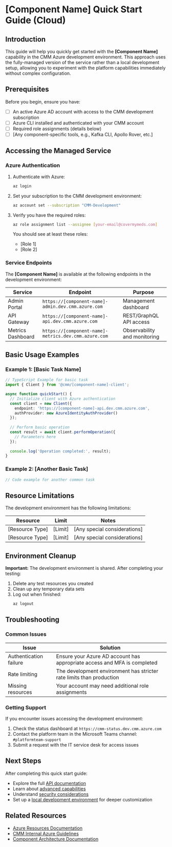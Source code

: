 # [Component Name] Quick Start Guide (Cloud)

## Introduction

This guide will help you quickly get started with the **[Component Name]** capability in the CMM Azure development environment. This approach uses the fully-managed version of the service rather than a local development setup, allowing you to experiment with the platform capabilities immediately without complex configuration.

## Prerequisites

Before you begin, ensure you have:

- [ ] An active Azure AD account with access to the CMM development subscription
- [ ] Azure CLI installed and authenticated with your CMM account 
- [ ] Required role assignments (details below)
- [ ] [Any component-specific tools, e.g., Kafka CLI, Apollo Rover, etc.]

## Accessing the Managed Service

### Azure Authentication

1. Authenticate with Azure:

   ```bash
   az login
   ```

2. Set your subscription to the CMM development environment:

   ```bash
   az account set --subscription "CMM-Development"
   ```

3. Verify you have the required roles:

   ```bash
   az role assignment list --assignee [your-email@covermymeds.com]
   ```

   You should see at least these roles:
   - [Role 1]
   - [Role 2]

### Service Endpoints

The **[Component Name]** is available at the following endpoints in the development environment:

| Service | Endpoint | Purpose |
|---------|----------|---------|
| Admin Portal | `https://[component-name]-admin.dev.cmm.azure.com` | Management dashboard |
| API Gateway | `https://[component-name]-api.dev.cmm.azure.com` | REST/GraphQL API access |
| Metrics Dashboard | `https://[component-name]-metrics.dev.cmm.azure.com` | Observability and monitoring |

## Basic Usage Examples

### Example 1: [Basic Task Name]

```typescript
// TypeScript Example for basic task
import { Client } from '@cmm/[component-name]-client';

async function quickStart() {
  // Initialize client with Azure authentication
  const client = new Client({
    endpoint: 'https://[component-name]-api.dev.cmm.azure.com',
    authProvider: new AzureIdentityAuthProvider()
  });
  
  // Perform basic operation
  const result = await client.performOperation({
    // Parameters here
  });
  
  console.log('Operation completed:', result);
}
```

### Example 2: [Another Basic Task]

```typescript
// Code example for another common task
```

## Resource Limitations

The development environment has the following limitations:

| Resource | Limit | Notes |
|----------|-------|-------|
| [Resource Type] | [Limit] | [Any special considerations] |
| [Resource Type] | [Limit] | [Any special considerations] |

## Environment Cleanup

**Important:** The development environment is shared. After completing your testing:

1. Delete any test resources you created
2. Clean up any temporary data sets
3. Log out when finished:
   ```bash
   az logout
   ```

## Troubleshooting

### Common Issues

| Issue | Solution |
|-------|----------|
| Authentication failure | Ensure your Azure AD account has appropriate access and MFA is completed |
| Rate limiting | The development environment has stricter rate limits than production |
| Missing resources | Your account may need additional role assignments |

### Getting Support

If you encounter issues accessing the development environment:

1. Check the status dashboard at `https://cmm-status.dev.cmm.azure.com`
2. Contact the platform team in the Microsoft Teams channel: `#platformteam-support`
3. Submit a request with the IT service desk for access issues

## Next Steps

After completing this quick start guide:

- Explore the full [API documentation](../03-core-functionality/core-apis.md)
- Learn about [advanced capabilities](../04-advanced-patterns/advanced-use-cases.md)
- Understand [security considerations](../05-governance-compliance/access-controls.md)
- Set up a [local development environment](local-setup.md) for deeper customization

## Related Resources

- [Azure Resources Documentation](https://docs.microsoft.com/en-us/azure/)
- [CMM Internal Azure Guidelines](link-to-internal-docs)
- [Component Architecture Documentation](../01-overview/architecture.md)